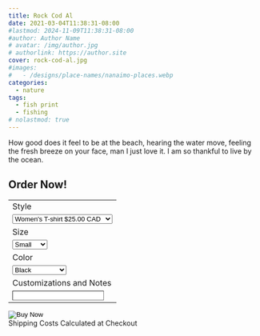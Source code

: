 ```yaml
---
title: Rock Cod Al
date: 2021-03-04T11:38:31-08:00
#lastmod: 2024-11-09T11:38:31-08:00
#author: Author Name
# avatar: /img/author.jpg
# authorlink: https://author.site
cover: rock-cod-al.jpg
#images:
#   - /designs/place-names/nanaimo-places.webp
categories:
  - nature
tags:
  - fish print
  - fishing
# nolastmod: true
---
```



How good does it feel to be at the beach, hearing the water move, feeling the fresh breeze on your face, man I just love it. I am so thankful to live by the ocean.


<!--more-->
<!-- [Order on Etsy](https://www.etsy.com/ca/listing/974409507/rock-cod-al-t-shirt) -->

## Order Now!
<form action="https://www.paypal.com/cgi-bin/webscr" method="post" target="_top">
  <input type="hidden" name="cmd" value="_s-xclick" />
  <input type="hidden" name="hosted_button_id" value="HX29CRW3KYGQQ" />
  <table class="not-prose">
    <tr>
      <td>
        <input type="hidden" name="on0" value="Style"/>
        Style
      </td>
    </tr>
    <tr>
      <td>
        <select name="os0">
          <option value="Women&#39;s T-shirt">
            Women&#39;s T-shirt $25.00 CAD
          </option>
          <option value="Men&#39;s T-shirt">
            Men&#39;s T-shirt $25.00 CAD
          </option>
          <option value="Youth T-shirt">
            Youth T-shirt $25.00 CAD
          </option>
          <option value="Women&#39;s Hoodie">
            Women&#39;s Hoodie $60.00 CAD
          </option>
          <option value="Men&#39;s Hoodie">
            Men&#39;s Hoodie $60.00 CAD
          </option>
          <option value="Youth Hoodie">
            Youth Hoodie $60.00 CAD
          </option>
        </select>
      </td>
    </tr>
        <tr>
      <td>
        <input type="hidden" name="on1" value="Size"/>
        Size
      </td>
    </tr>
    <tr>
      <td>
        <select name="os1">
          <option value="Small">
            Small
          </option>
          <option value="Medium">
            Medium
          </option>
          <option value="Large">
            Large
          </option>
          <option value="XL">
            XL
          </option>
          <option value="2XL">
            2XL
          </option>
        </select>
      </td>
    </tr>
    <tr>
      <td>
        <input type="hidden" name="on2" value="Color"/>
        Color
      </td>
    </tr>
    <tr>
      <td>
        <select name="os2">
          <option value="Black">
            Black
          </option>
          <option value="Grey">
            Grey
          </option>
          <option value="Green">
            Green
          </option>
          <option value="Red">
            Red
          </option>
          <option value="Maroon">
            Maroon
          </option>
          <option value="Navy">
            Navy
          </option>
          <option value="Heather Grey">
            Heather Grey
          </option>
          <option value="Charcoal Grey">
            Charcoal Grey
          </option>
          <option value="Royal Blue">
            Royal Blue
          </option>
          <option value="Heather Blue">
            Heather Blue
          </option>
        </select>
      </td>
    </tr>
    <tr>
      <td>
        <input type="hidden" name="on3" value="Customizations and Notes"/>
        Customizations and Notes
      </td>
    </tr>
    <tr>
      <td>
        <input type="text" name="os3" style="border-width:1px" maxLength="500" />
      </td>
    </tr>
    
  </table>
  <input type="hidden" name="currency_code" value="CAD" />
  <input type="image" src="https://www.paypalobjects.com/en_US/i/btn/btn_buynowCC_LG.gif" border="0" name="submit" title="PayPal - The safer, easier way to pay online!" alt="Buy Now" />
  <div>Shipping Costs Calculated at Checkout</div>
</form>